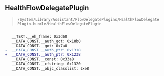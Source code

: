 ## HealthFlowDelegatePlugin

> `/System/Library/Assistant/FlowDelegatePlugins/HealthFlowDelegatePlugin.bundle/HealthFlowDelegatePlugin`

```diff

   __TEXT.__eh_frame: 0x3d60
   __DATA_CONST.__auth_got: 0x18b0
   __DATA_CONST.__got: 0x7a0
-  __DATA_CONST.__auth_ptr: 0x1310
+  __DATA_CONST.__auth_ptr: 0x1238
   __DATA_CONST.__const: 0x33a8
   __DATA_CONST.__cfstring: 0x1320
   __DATA_CONST.__objc_classlist: 0xe8

```
